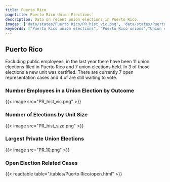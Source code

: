 ```yaml
---
title: Puerto Rico
pagetitle: Puerto Rico Union Elections
description: Data on recent union elections in Puerto Rico.
images: ['data/states/Puerto Rico/PR_hist_vic.png', 'data/states/Puerto Rico/PR_hist_size.png', 'data/states/Puerto Rico/PR_10.png']
keywords: ["Puerto Rico union elections", "Puerto Rico unions","Union elections"]
---
```

##  Puerto Rico

Excluding public employees, in the last year there have been 11 union elections filed in Puerto Rico and 7 union elections held. In 3 of those elections a new unit was certified. There are currently 7 open representation cases and 4 of are still waiting to vote.

### Number Employees in a Union Election by Outcome
{{< image src="PR_hist_vic.png" >}}

### Number of Elections by Unit Size
{{< image src="PR_hist_size.png" >}}

### Largest Private Union Elections
{{< image src="PR_10.png" >}}

### Open Election Related Cases
{{< readtable table="/tables/Puerto Rico/open.html" >}}


